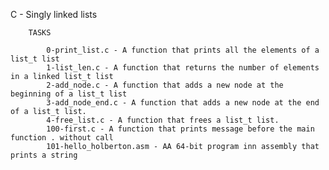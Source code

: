 C - Singly linked lists

		TASKS

			0-print_list.c - A function that prints all the elements of a list_t list
			1-list_len.c - A function that returns the number of elements in a linked list_t list
			2-add_node.c - A function that adds a new node at the beginning of a list_t list
			3-add_node_end.c - A function that adds a new node at the end of a list_t list.
			4-free_list.c - A function that frees a list_t list.
			100-first.c - A function that prints message before the main function . without call
			101-hello_holberton.asm - AA 64-bit program inn assembly that prints a string

